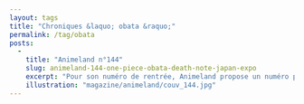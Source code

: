 ```yaml
---
layout: tags
title: "Chroniques &laquo; obata &raquo;"
permalink: /tag/obata
posts:
  -
    title: "Animeland n°144"
    slug: animeland-144-one-piece-obata-death-note-japan-expo
    excerpt: "Pour son numéro de rentrée, Animeland propose un numéro principalement consacré aux têtes d'affiches croisées à Japan Expo. Les visiteurs du salon ne seront donc pas dépaysés par les sujets présentés. Une \"nouvelle formule\" est également mise en avant mais, comme cela est précisé dans l'éditorial d'Olivier FALLAIX, cela reste très subtil et seuls"
    illustration: "magazine/animeland/couv_144.jpg"
---
```


